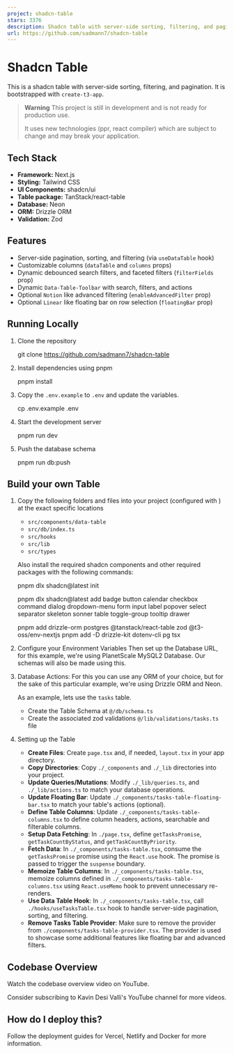 ```yaml
---
project: shadcn-table
stars: 3376
description: Shadcn table with server-side sorting, filtering, and pagination.
url: https://github.com/sadmann7/shadcn-table
---
```


Shadcn Table
============

This is a shadcn table with server-side sorting, filtering, and pagination. It is bootstrapped with `create-t3-app`.

> **Warning** This project is still in development and is not ready for production use.
> 
> It uses new technologies (ppr, react compiler) which are subject to change and may break your application.

Tech Stack
----------

-   **Framework:** Next.js
-   **Styling:** Tailwind CSS
-   **UI Components:** shadcn/ui
-   **Table package:** TanStack/react-table
-   **Database:** Neon
-   **ORM:** Drizzle ORM
-   **Validation:** Zod

Features
--------

-   Server-side pagination, sorting, and filtering (via `useDataTable` hook)
-   Customizable columns (`dataTable` and `columns` props)
-   Dynamic debounced search filters, and faceted filters (`filterFields` prop)
-   Dynamic `Data-Table-Toolbar` with search, filters, and actions
-   Optional `Notion` like advanced filtering (`enableAdvancedFilter` prop)
-   Optional `Linear` like floating bar on row selection (`floatingBar` prop)

Running Locally
---------------

1.  Clone the repository
    
    git clone https://github.com/sadmann7/shadcn-table
    
2.  Install dependencies using pnpm
    
    pnpm install
    
3.  Copy the `.env.example` to `.env` and update the variables.
    
    cp .env.example .env
    
4.  Start the development server
    
    pnpm run dev
    
5.  Push the database schema
    
    pnpm run db:push
    

Build your own Table
--------------------

1.  Copy the following folders and files into your project (configured with ) at the exact specific locations
    
    -   `src/components/data-table`
    -   `src/db/index.ts`
    -   `src/hooks`
    -   `src/lib`
    -   `src/types`
    
    Also install the required shadcn components and other required packages with the following commands:
    
    pnpm dlx shadcn@latest init
    
    pnpm dlx shadcn@latest add badge button calendar checkbox command dialog dropdown-menu form input label popover select separator skeleton sonner table toggle-group tooltip drawer
    
    pnpm add drizzle-orm postgres @tanstack/react-table zod @t3-oss/env-nextjs
    pnpm add -D drizzle-kit dotenv-cli pg tsx
    
2.  Configure your Environment Variables Then set up the Database URL, for this example, we're using PlanetScale MySQL2 Database. Our schemas will also be made using this.
    
3.  Database Actions: For this you can use any ORM of your choice, but for the sake of this particular example, we're using Drizzle ORM and Neon.
    
    As an example, lets use the `tasks` table.
    
    -   Create the Table Schema at `@/db/schema.ts`
    -   Create the associated zod validations `@/lib/validations/tasks.ts` file
4.  Setting up the Table
    
    -   **Create Files**: Create `page.tsx` and, if needed, `layout.tsx` in your app directory.
    -   **Copy Directories**: Copy `./_components` and `./_lib` directories into your project.
    -   **Update Queries/Mutations**: Modify `./_lib/queries.ts`, and `./_lib/actions.ts` to match your database operations.
    -   **Update Floating Bar**: Update `./_components/tasks-table-floating-bar.tsx` to match your table's actions (optional).
    -   **Define Table Columns**: Update `./_components/tasks-table-columns.tsx` to define column headers, actions, searchable and filterable columns.
    -   **Setup Data Fetching**: In `./page.tsx`, define `getTasksPromise`, `getTaskCountByStatus`, and `getTaskCountByPriority`.
    -   **Fetch Data**: In `./_components/tasks-table.tsx`, consume the `getTasksPromise` promise using the `React.use` hook. The promise is passed to trigger the `suspense` boundary.
    -   **Memoize Table Columns**: In `./_components/tasks-table.tsx`, memoize columns defined in `./_components/tasks-table-columns.tsx` using `React.useMemo` hook to prevent unnecessary re-renders.
    -   **Use Data Table Hook**: In `./_components/tasks-table.tsx`, call `./hooks/useTasksTable.tsx` hook to handle server-side pagination, sorting, and filtering.
    -   **Remove Tasks Table Provider**: Make sure to remove the provider from `./components/tasks-table-provider.tsx`. The provider is used to showcase some additional features like floating bar and advanced filters.

Codebase Overview
-----------------

Watch the codebase overview video on YouTube.

Consider subscribing to Kavin Desi Valli's YouTube channel for more videos.

How do I deploy this?
---------------------

Follow the deployment guides for Vercel, Netlify and Docker for more information.
